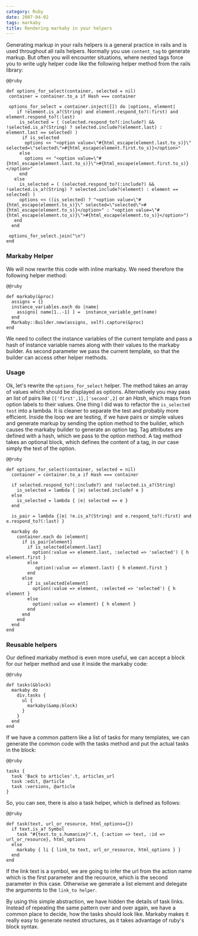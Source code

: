 ```yaml
--- 
category: Ruby
date: 2007-04-02
tags: markaby
title: Rendering markaby in your helpers
---
```



Generating markup in your rails helpers is a general practice in rails
and is used throughout all rails helpers. Normally you use `content_tag`
to generate markup. But often you will encounter situations, where
nested tags force you to write ugly helper code like the following
helper method from the rails library:

    @@ruby

    def options_for_select(container, selected = nil)
     container = container.to_a if Hash === container
     
     options_for_select = container.inject([]) do |options, element|
        if !element.is_a?(String) and element.respond_to?(:first) and element.respond_to?(:last)
         is_selected = ( (selected.respond_to?(:include?) && !selected.is_a?(String) ? selected.include?(element.last) : element.last == selected) )
          if is_selected
           options << "<option value=\"#{html_escape(element.last.to_s)}\" selected=\"selected\">#{html_escape(element.first.to_s)}</option>"
         else
           options << "<option value=\"#{html_escape(element.last.to_s)}\">#{html_escape(element.first.to_s)}</option>"
         end
       else
         is_selected = ( (selected.respond_to?(:include?) && !selected.is_a?(String) ? selected.include?(element) : element == selected) )
         options << ((is_selected) ? "<option value=\"#{html_escape(element.to_s)}\" selected=\"selected\">#{html_escape(element.to_s)}</option>" : "<option value=\"#{html_escape(element.to_s)}\">#{html_escape(element.to_s)}</option>")
       end
      end
     
     options_for_select.join("\n")
    end


### Markaby Helper

We will now rewrite this code with inline markaby. We need therefore the following helper method:

    @@ruby

    def markaby(&proc)
      assigns = {}
      instance_variables.each do |name|
        assigns[ name[1..-1] ] =  instance_variable_get(name)
      end
      Markaby::Builder.new(assigns, self).capture(&proc)
    end

We need to collect the instance variables of the current template and
pass a hash of instance variable names along with their values to the
markaby builder. As second parameter we pass the current template, so
that the builder can access other helper methods. 

### Usage

Ok, let's rewrite the `options_for_select` helper. The method takes an
array of values which should be displayed as options. Alternatively
you may pass an list of pairs like `[['first',1],['second',2]` or an
_Hash_, which maps from option labels to their values. One thing I did
was to refactor the `is_selected test` into a lambda. It is cleaner to
separate the test and probably more efficient. Inside the loop we are
testing, if we have pairs or simple values and generate markup by
sending the option method to the builder, which causes the markaby
builder to generate an option tag. Tag attributes are defined with a
hash, which we pass to the option method. A tag method takes an
optional block, which defines the content of a tag, in our case simply
the text of the option.

    @@ruby

    def options_for_select(container, selected = nil)
      container = container.to_a if Hash === container
     
      if selected.respond_to?(:include?) and !selected.is_a?(String)
        is_selected = lambda { |e| selected.include? e }
      else
        is_selected = lambda { |e| selected == e }
      end
     
      is_pair = lambda {|e| !e.is_a?(String) and e.respond_to?(:first) and e.respond_to?(:last) }
     
      markaby do
        container.each do |element|
          if is_pair[element]
            if is_selected[element.last]
              option(:value => element.last, :selected => 'selected') { h element.first }
            else
               option(:value => element.last) { h element.first }
            end
          else
            if is_selected[element]
              option(:value => element, :selected => 'selected') { h element }
            else
              option(:value => element) { h element }
            end
          end
        end
      end
    end


### Reusable helpers

Our defined markaby method is even more useful, we can accept a block
for our helper method and use it inside the markaby code:

    @@ruby

    def tasks(&block)
      markaby do
        div.tasks {
          ul {
            markaby(&amp;block)
          }
        }
      end
    end

If we have a common pattern like a list of tasks for many templates,
we can generate the common code with the tasks method and put the
actual tasks in the block:

    @@ruby

    tasks {
      task 'Back to articles'.t, articles_url
      task :edit, @article
      task :versions, @article
    }

So, you can see, there is also a task helper, which is defined as follows:

    @@ruby

    def task(text, url_or_resource, html_options={})
      if text.is_a? Symbol
        task "#{text.to_s.humanize}".t, {:action => text, :id => url_or_resource}, html_options
      else
        markaby { li { link_to text, url_or_resource, html_options } }
      end
    end

If the link text is a symbol, we are going to infer the url from the
action name which is the first parameter and the recource, which is
the second parameter in this case. Otherwise we generate a list
element and delegate the arguments to the `link_to helper`. 

By using this simple abstraction, we have hidden the details of task
links. Instead of repeating the same pattern over and over again, we
have a common place to decide, how the tasks should look like. Markaby
makes it really easy to generate nested structures, as it takes
advantage of ruby's block syntax.
